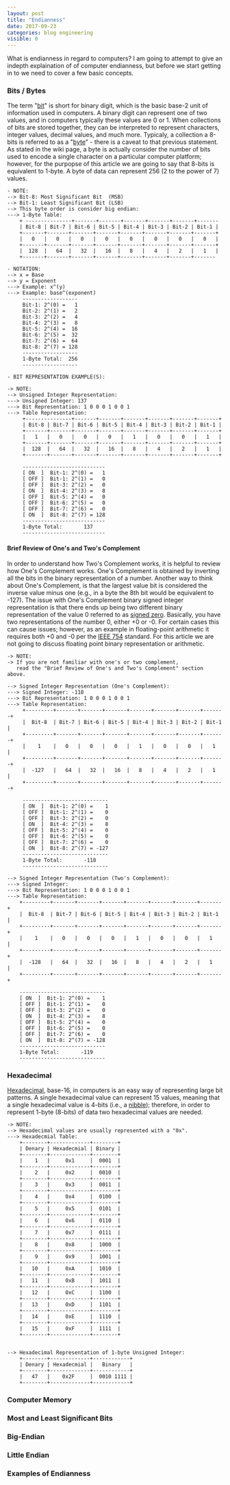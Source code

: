 ```yaml
---
layout: post
title: "Endianness"
date: 2017-09-23
categories: blog engineering
visible: 0
---
```

What is endianness in regard to computers? I am going to attempt to give an indepth explaination of of computer endianness, but before we start getting in to we need to cover a few basic concepts.

### Bits / Bytes ###
The term "[bit]" is short for binary digit, which is the basic base-2 unit of information used in computers. A binary digit can represent one of two values, and in computers typically these values are 0 or 1. When collections of bits are stored together, they can be interpreted to represent characters, integer values, decimal values, and much more. Typicaly, a collection a 8-bits is referred to as a "[byte]" - there is a caveat to that previous statement. As stated in the wiki page, a byte is actually consider the number of bits used to encode a single character on a particular computer platform; however, for the purpopse of this article we are going to say that 8-bits is equivalent to 1-byte. A byte of data can represent 256 (2 to the power of 7) values.

``` plain
- NOTE:
--> Bit-8: Most Significant Bit  (MSB)
--> Bit-1: Least Significant Bit (LSB)
--> This byte order is consider big endian:
---> 1-Byte Table:
    + ---------------+-------+-------+-------+-------+-------+-------
    | Bit-8 | Bit-7 | Bit-6 | Bit-5 | Bit-4 | Bit-3 | Bit-2 | Bit-1 |
    +-------+-------+-------+-------+-------+-------+-------+-------+
    |   0   |   0   |   0   |   0   |   0   |   0   |   0   |   0   |
    +-------+-------+-------+-------+-------+-------+-------+-------+
    |  128  |   64  |   32  |   16  |   8   |   4   |   2   |   1   |
    +-------+-------+-------+-------+-------+-------+-------+------- 

- NOTATION:
--> x = Base
--> y = Exponent
---> Example: x^(y)
---> Example: base^(exponent)
     ------------------
     Bit-1: 2^(0) =   1
     Bit-2: 2^(1) =   2
     Bit-3: 2^(2) =   4
     Bit-4: 2^(3) =   8
     Bit-5: 2^(4) =  16
     Bit-6: 2^(5) =  32
     Bit-7: 2^(6) =  64
     Bit-8: 2^(7) = 128
     ------------------
     1-Byte Total:  256
     ------------------

- BIT REPRESENTATION EXAMPLE(S):

-> NOTE:
--> Unsigned Integer Representation: 
---> Unsigned Integer: 137
---> Bit Representation: 1 0 0 0 1 0 0 1
---> Table Representation:
     +---------------+-------+-------+-------+-------+-------+-------+
     | Bit-8 | Bit-7 | Bit-6 | Bit-5 | Bit-4 | Bit-3 | Bit-2 | Bit-1 |
     +-------+-------+-------+-------+-------+-------+-------+-------+
     |   1   |   0   |   0   |   0   |   1   |   0   |   0   |   1   |
     +-------+-------+-------+-------+-------+-------+-------+-------+
     |  128  |   64  |   32  |   16  |   8   |   4   |   2   |   1   |
     +-------+-------+-------+-------+-------+-------+-------+-------+
	
     ---------------------------
     [ ON  ]  Bit-1: 2^(0) =   1
     [ OFF ]  Bit-1: 2^(1) =   0
     [ OFF ]  Bit-3: 2^(2) =   0
     [ ON  ]  Bit-4: 2^(3) =   8
     [ OFF ]  Bit-5: 2^(4) =   0
     [ OFF ]  Bit-6: 2^(5) =   0
     [ OFF ]  Bit-7: 2^(6) =   0
     [ ON  ]  Bit-8: 2^(7) = 128
     ---------------------------
     1-Byte Total: 	     137
     ---------------------------
```

#### Brief Review of One's and Two's Complement ####
In order to understand how Two's Complement works, it is helpful to review how One's Complement works. One's Complement is obtained by inverting all the bits in the binary representation of a number. Another way to think about One's Complement, is that the largest value bit is considered the inverse value minus one (e.g., in a byte the 8th bit would be equivalent to -127). The issue with One's Complement binary signed integer representation is that there ends up being two different binary representation of the value 0 referred to as [signed zero]. Basically, you have two representations of the number 0, either +0 or -0. For certain cases this can cause issues; however, as an example in floating-point arithmetic it requires both +0 and -0 per the [IEEE 754] standard. For this article we are not going to discuss floating point binary representation or arithmetic.

```plain
-> NOTE: 
-> If you are not familiar with one's or two complement,
   read the "Brief Review of One's and Two's Complement" section above.

--> Signed Integer Representation (One's Complement): 
---> Signed Integer: -118
---> Bit Representation: 1 0 0 0 1 0 0 1
---> Table Representation:
     +---------+-------+-------+-------+-------+-------+-------+-------+
     |  Bit-8  | Bit-7 | Bit-6 | Bit-5 | Bit-4 | Bit-3 | Bit-2 | Bit-1 |
     +---------+-------+-------+-------+-------+-------+-------+-------+
     |    1    |   0   |   0   |   0   |   1   |   0   |   0   |   1   |
     +---------+-------+-------+-------+-------+-------+-------+-------+
     |  -127   |   64  |   32  |   16  |   8   |   4   |   2   |   1   |
     +---------+-------+-------+-------+-------+-------+-------+-------+
	
     ----------------------------
     [ ON  ]  Bit-1: 2^(0) =    1
     [ OFF ]  Bit-1: 2^(1) =    0
     [ OFF ]  Bit-3: 2^(2) =    0
     [ ON  ]  Bit-4: 2^(3) =    8
     [ OFF ]  Bit-5: 2^(4) =    0
     [ OFF ]  Bit-6: 2^(5) =    0
     [ OFF ]  Bit-7: 2^(6) =    0
     [ ON  ]  Bit-8: 2^(7) = -127
     ----------------------------
     1-Byte Total: 	     -118
     ----------------------------

--> Signed Integer Representation (Two's Complement): 
---> Signed Integer: 
---> Bit Representation: 1 0 0 0 1 0 0 1
---> Table Representation:
    +---------+-------+-------+-------+-------+-------+-------+-------+
    |  Bit-8  | Bit-7 | Bit-6 | Bit-5 | Bit-4 | Bit-3 | Bit-2 | Bit-1 |
    +---------+-------+-------+-------+-------+-------+-------+-------+
    |    1    |   0   |   0   |   0   |   1   |   0   |   0   |   1   |
    +---------+-------+-------+-------+-------+-------+-------+-------+
    |  -128   |   64  |   32  |   16  |   8   |   4   |   2   |   1   |
    +---------+-------+-------+-------+-------+-------+-------+-------+

    ----------------------------
    [ ON  ]  Bit-1: 2^(0) =    1
    [ OFF ]  Bit-1: 2^(1) =    0
    [ OFF ]  Bit-3: 2^(2) =    0
    [ ON  ]  Bit-4: 2^(3) =    8
    [ OFF ]  Bit-5: 2^(4) =    0
    [ OFF ]  Bit-6: 2^(5) =    0
    [ OFF ]  Bit-7: 2^(6) =    0
    [ ON  ]  Bit-8: 2^(7) = -128
    ----------------------------
    1-Byte Total: 	    -119
    ----------------------------
```

### Hexadecimal ###
[Hexadecimal], base-16, in computers is an easy way of representing large bit patterns. A single hexadecimal value can represent 15 values, meaning that a single hexadecimal value is 4-bits (i.e., a [nibble]); therefore, in order to represent 1-byte (8-bits) of data two hexadecimal values are needed.

```plain
-> NOTE:
--> Hexadecimal values are usually represented with a "0x".
---> Hexadecmial Table:
    +--------+-------------+--------+
    | Denary | Hexadecmial | Binary |
    +--------+-------------+--------+
    |    1   |     0x1     |  0001  |
    +--------+-------------+--------+
    |    2   |     0x2     |  0010  |
    +--------+-------------+--------+
    |    3   |     0x3     |  0011  |
    +--------+-------------+--------+
    |    4   |     0x4     |  0100  |
    +--------+-------------+--------+
    |    5   |     0x5     |  0101  |
    +--------+-------------+--------+
    |    6   |     0x6     |  0110  |
    +--------+-------------+--------+
    |    7   |     0x7     |  0111  |
    +--------+-------------+--------+
    |    8   |     0x8     |  1000  |
    +--------+-------------+--------+
    |    9   |     0x9     |  1001  |
    +--------+-------------+--------+
    |   10   |     0xA     |  1010  |
    +--------+-------------+--------+
    |   11   |     0xB     |  1011  |
    +--------+-------------+--------+
    |   12   |     0xC     |  1100  |
    +--------+-------------+--------+
    |   13   |     0xD     |  1101  |
    +--------+-------------+--------+
    |   14   |     0xE     |  1110  |
    +--------+-------------+--------+
    |   15   |     0xF     |  1111  |
    +--------+-------------+--------+


--> Hexadecimal Representation of 1-byte Unsigned Integer:
    +--------+-------------+------------+
    | Denary | Hexadecmial |   Binary   |
    +--------+-------------+------------+
    |   47   |    0x2F     |  0010 1111 |
    +--------+-------------+------------+
```

### Computer Memory ###



### Most and Least Significant Bits ###


### Big-Endian  ###


### Little Endian ###


### Examples of Endianness ###


[bit]:				https://en.wikipedia.org/wiki/Bit
[byte]:				https://en.wikipedia.org/wiki/Byte
[nibble]:			http://en.wikipedia.org/wiki/Nibble
[Hexadecimal]:  		https://en.wikipedia.org/wiki/Hexadecimal
[MSB]:				https://en.wikipedia.org/wiki/Most_significant_bit
[LSB]:				https://en.wikipedia.org/wiki/Least_significant_bit
[Endianness]:			https://en.wikipedia.org/wiki/Endianness
[GeeksForGeeks-Endianness]:	https://www.geeksforgeeks.org/little-and-big-endian-mystery/
[GeeksForGeeks-Complements]:	https://www.geeksforgeeks.org/1s-2s-complement-binary-number/
[signed zero]: 			https://en.wikipedia.org/wiki/Signed_zero
[IEEE 754]:			https://en.wikipedia.org/wiki/Signed_zero

